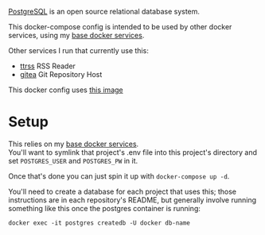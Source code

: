 [PostgreSQL](https://www.postgresql.org/) is an open source relational database system.

This docker-compose config is intended to be used by other docker services,
using my [base docker services](https://github.com/StarlitGhost/selfhost-base).

Other services I run that currently use this:
 - [ttrss](https://github.com/StarlitGhost/selfhost-ttrss) RSS Reader
 - [gitea](https://github.com/StarlitGhost/selfhost-gitea) Git Repository Host

This docker config uses [this image](https://hub.docker.com/_/postgres)

# Setup

This relies on my [base docker services](https://github.com/StarlitGhost/selfhost-base).  
You'll want to symlink that project's .env file into this project's directory
and set `POSTGRES_USER` and `POSTGRES_PW` in it.

Once that's done you can just spin it up with `docker-compose up -d`.

You'll need to create a database for each project that uses this;
those instructions are in each repository's README,
but generally involve running something like this once the postgres container is running:

`docker exec -it postgres createdb -U docker db-name`
